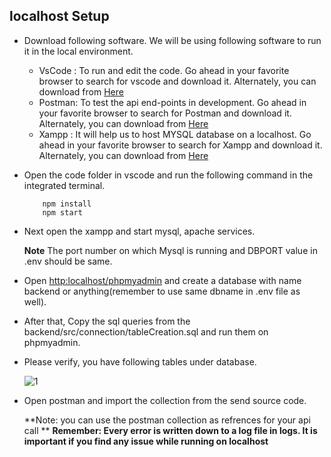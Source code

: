 ## localhost Setup

- Download following software. We will be using following software to run it in the local environment.
  - VsCode : To run and edit the code. Go ahead in your favorite browser to search for vscode and download it. Alternately, you can download from <a href="https://code.visualstudio.com/">Here</a>
  - Postman: To test the api end-points in development. Go ahead in your favorite browser to search for Postman and download it. Alternately, you can download from <a href="https://www.postman.com/">Here</a>
  - Xampp  : It will help us to host MYSQL database on a localhost. Go ahead in your favorite browser to search for Xampp and download it. Alternately, you can download from <a href="https://www.apachefriends.org/index.html">Here</a>

- Open the code folder in vscode and run the following command in the integrated terminal.
  ```
      npm install
      npm start
  ```

- Next open the xampp and start mysql, apache services.

  **Note** The port number on which Mysql is running and DBPORT value in .env should be same.

- Open <a href="http://localhost/phpmyadmin/">http:localhost/phpmyadmin</a> and create a database with name backend or anything(remember to use same dbname in .env file as well).

-  After that, Copy the sql queries from the backend/src/connection/tableCreation.sql and run them on phpmyadmin.

- Please verify, you have following tables under database.

  ![1](https://user-images.githubusercontent.com/68567262/175190615-42ca15d0-025a-4705-8675-cfbacbd1c191.png)
     
- Open postman and import the collection from the send source code.


  **Note: you can use the postman collection as refrences for your api call **
  **Remember: Every error is written down to a log file in logs. It is important if you find any issue while running on localhost**
